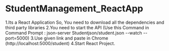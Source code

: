 # StudentManagement_ReactApp

1.Its a React Application So, You need to download all the dependencies and third party libraries 
2.You need to start the API (Use this Command in Command Prompt : json-server Studentjson/student.json --watch --port=5000) 
3.Use given link and paste in Chrome (http://localhost:5000/student)
4.Start React Project. 
